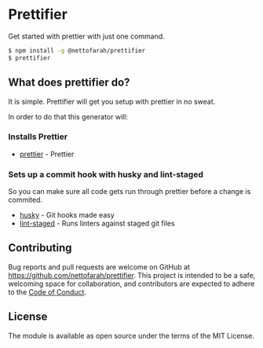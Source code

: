 # Prettifier
Get started with prettier with just one command.

```bash
$ npm install -g @nettofarah/prettifier
$ prettifier
```

## What does prettifier do?
It is simple.
Prettifier will get you setup with prettier in no sweat.

In order to do that this generator will:

### Installs Prettier
- [prettier](https://github.com/prettier/prettier) - Prettier

### Sets up a commit hook with husky and lint-staged
So you can make sure all code gets run through prettier before a change is commited.

- [husky](https://github.com/typicode/husky) - Git hooks made easy
- [lint-staged](https://github.com/okonet/lint-staged) - Runs linters against staged git files

## Contributing

Bug reports and pull requests are welcome on GitHub at https://github.com/nettofarah/prettifier. This project is intended to be a safe, welcoming space for collaboration, and contributors are expected to adhere to the [Code of Conduct](https://github.com/nettofarah/prettifier/blob/master/CODE_OF_CONDUCT.md).

## License

The module is available as open source under the terms of the MIT License.
